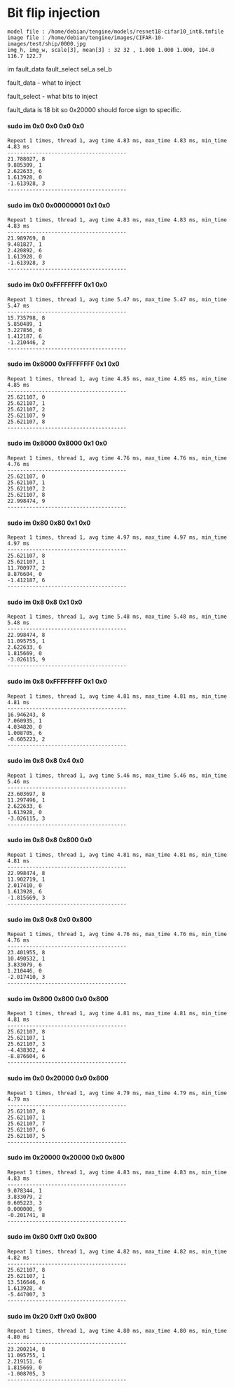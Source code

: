 # Bit flip injection
```
model file : /home/debian/tengine/models/resnet18-cifar10_int8.tmfile
image file : /home/debian/tengine/images/CIFAR-10-images/test/ship/0000.jpg
img_h, img_w, scale[3], mean[3] : 32 32 , 1.000 1.000 1.000, 104.0 116.7 122.7
```

im fault_data fault_select sel_a sel_b

fault_data - what to inject

fault_select - what bits to inject


fault_data is 18 bit so 0x20000 should force sign to specific.

#### sudo im 0x0 0x0 0x0 0x0
```
Repeat 1 times, thread 1, avg time 4.83 ms, max_time 4.83 ms, min_time 4.83 ms
--------------------------------------
21.788027, 8
9.885309, 1
2.622633, 6
1.613928, 0
-1.613928, 3
--------------------------------------
```

#### sudo im 0x0 0x00000001 0x1 0x0
```
Repeat 1 times, thread 1, avg time 4.83 ms, max_time 4.83 ms, min_time 4.83 ms
--------------------------------------
21.989769, 8
9.481827, 1
2.420892, 6
1.613928, 0
-1.613928, 3
--------------------------------------
```

#### sudo im 0x0 0xFFFFFFFF 0x1 0x0
```
Repeat 1 times, thread 1, avg time 5.47 ms, max_time 5.47 ms, min_time 5.47 ms
--------------------------------------
15.735798, 8
5.850489, 1
3.227856, 0
1.412187, 6
-1.210446, 2
--------------------------------------
```

#### sudo im 0x8000 0xFFFFFFFF 0x1 0x0
```
Repeat 1 times, thread 1, avg time 4.85 ms, max_time 4.85 ms, min_time 4.85 ms
--------------------------------------
25.621107, 0
25.621107, 1
25.621107, 2
25.621107, 9
25.621107, 8
--------------------------------------
```

#### sudo im 0x8000 0x8000 0x1 0x0
```
Repeat 1 times, thread 1, avg time 4.76 ms, max_time 4.76 ms, min_time 4.76 ms
--------------------------------------
25.621107, 0
25.621107, 1
25.621107, 2
25.621107, 8
22.998474, 9
--------------------------------------
```


#### sudo im 0x80 0x80 0x1 0x0
```
Repeat 1 times, thread 1, avg time 4.97 ms, max_time 4.97 ms, min_time 4.97 ms
--------------------------------------
25.621107, 8
25.621107, 1
11.700977, 2
8.876604, 0
-1.412187, 6
--------------------------------------
```

#### sudo im 0x8 0x8 0x1 0x0
```
Repeat 1 times, thread 1, avg time 5.48 ms, max_time 5.48 ms, min_time 5.48 ms
--------------------------------------
22.998474, 8
11.095755, 1
2.622633, 6
1.815669, 0
-3.026115, 9
--------------------------------------
```

#### sudo im 0x8 0xFFFFFFFF 0x1 0x0
```
Repeat 1 times, thread 1, avg time 4.81 ms, max_time 4.81 ms, min_time 4.81 ms
--------------------------------------
16.946243, 8
7.060935, 1
4.034820, 0
1.008705, 6
-0.605223, 2
--------------------------------------
```

#### sudo im 0x8 0x8 0x4 0x0
```
Repeat 1 times, thread 1, avg time 5.46 ms, max_time 5.46 ms, min_time 5.46 ms
--------------------------------------
23.603697, 8
11.297496, 1
2.622633, 6
1.613928, 0
-3.026115, 3
--------------------------------------
```

#### sudo im 0x8 0x8 0x800 0x0
```
Repeat 1 times, thread 1, avg time 4.81 ms, max_time 4.81 ms, min_time 4.81 ms
--------------------------------------
22.998474, 8
11.902719, 1
2.017410, 0
1.613928, 6
-1.815669, 3
--------------------------------------
```

#### sudo im 0x8 0x8 0x0 0x800
```
Repeat 1 times, thread 1, avg time 4.76 ms, max_time 4.76 ms, min_time 4.76 ms
--------------------------------------
23.401955, 8
10.490532, 1
3.833079, 6
1.210446, 0
-2.017410, 3
--------------------------------------
```

#### sudo im 0x800 0x800 0x0 0x800
```
Repeat 1 times, thread 1, avg time 4.81 ms, max_time 4.81 ms, min_time 4.81 ms
--------------------------------------
25.621107, 8
25.621107, 1
25.621107, 3
-4.438302, 4
-8.876604, 6
--------------------------------------
```

#### sudo im 0x0 0x20000 0x0 0x800
```
Repeat 1 times, thread 1, avg time 4.79 ms, max_time 4.79 ms, min_time 4.79 ms
--------------------------------------
25.621107, 8
25.621107, 1
25.621107, 7
25.621107, 6
25.621107, 5
--------------------------------------
```

#### sudo im 0x20000 0x20000 0x0 0x800
```
Repeat 1 times, thread 1, avg time 4.83 ms, max_time 4.83 ms, min_time 4.83 ms
--------------------------------------
9.078344, 1
3.833079, 2
0.605223, 3
0.000000, 9
-0.201741, 8
--------------------------------------
```

#### sudo im 0x80 0xff 0x0 0x800
```
Repeat 1 times, thread 1, avg time 4.82 ms, max_time 4.82 ms, min_time 4.82 ms
--------------------------------------
25.621107, 8
25.621107, 1
13.516646, 6
1.613928, 4
-5.447007, 3
--------------------------------------
```

#### sudo im 0x20 0xff 0x0 0x800
```
Repeat 1 times, thread 1, avg time 4.80 ms, max_time 4.80 ms, min_time 4.80 ms
--------------------------------------
23.200214, 8
11.095755, 1
2.219151, 6
1.815669, 0
-1.008705, 3
--------------------------------------
```
